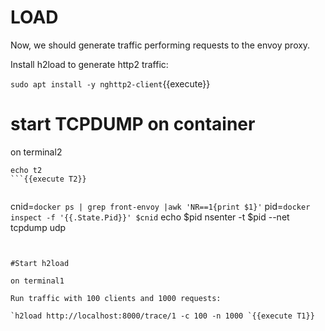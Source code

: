 # LOAD
Now, we should generate traffic performing requests to the envoy proxy.

Install h2load to generate http2 traffic:

`sudo apt install -y nghttp2-client`{{execute}}


# start TCPDUMP on container

on terminal2
```
echo t2
```{{execute T2}}


```
cnid=`docker ps | grep front-envoy |awk 'NR==1{print $1}'`
pid=`docker inspect -f '{{.State.Pid}}' $cnid`
echo $pid
nsenter -t $pid --net tcpdump udp
```{{execute T2}}


#Start h2load

on terminal1

Run traffic with 100 clients and 1000 requests:

`h2load http://localhost:8000/trace/1 -c 100 -n 1000 `{{execute T1}}
